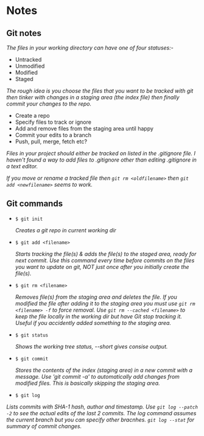 # Notes

## Git notes
*The files in your working directory can have one of four statuses:-*
* Untracked
* Unmodified
* Modified
* Staged

*The rough idea is you choose the files that you want to be tracked with git then tinker with changes in a staging area (the index file) then finally commit your changes to the repo.*
* Create a repo
* Specify files to track or ignore
* Add and remove files from the staging area until happy
* Commit your edits to a branch
* Push, pull, merge, fetch etc?

*Files in your project should either be tracked on listed in the .gitignore file. I haven't found a way to add files to .gitignore other than editing .gitignore in a text editor.*

*If you move or rename a tracked file then `git rm <oldfilename>` then `git add <newfilename>` seems to work.*

## Git commands
* `$ git init`

  *Creates a git repo in current working dir*

* `$ git add <filename>`

   *Starts tracking the file(s) & adds the file(s) to the staged area, ready for next commit. Use this command every time before commits on the files you want to update on git, NOT just once after you initially create the file(s).*

* `$ git rm <filename>`

  *Removes file(s) from the staging area and deletes the file. If you modified the file after adding it to the staging area you must use `git rm <filename> -f` to force removal. Use `git rm --cached <filename>` to keep the file locally in the working dir but have Git stop tracking it. Useful if you accidently added something to the staging area.*

* `$ git status`

  *Shows the working tree status, --short gives consise output.*

* `$ git commit`

  *Stores the contents of the index (staging area) in a new commit with a message. Use 'git commit -a' to automatically add changes from modified files. This is basically skipping the staging area.*

* `$ git log`

*Lists commits with SHA-1 hash, author and timestamp. Use `git log --patch -2` to see the actual edits of the last 2 commits. The log command assumes the current branch but you can specify other bracnhes. `git log --stat` for summary of commit changes.*

